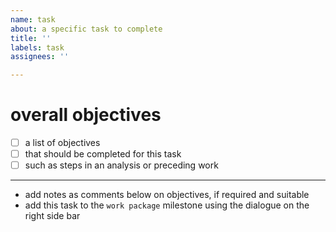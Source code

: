 ```yaml
---
name: task
about: a specific task to complete
title: ''
labels: task
assignees: ''

---
```


# overall objectives

- [ ] a list of objectives
- [ ] that should be completed for this task
- [ ] such as steps in an analysis or preceding work

---

* add notes as comments below on objectives, if required and suitable
* add this task to the `work package` milestone using the dialogue on the right side bar
